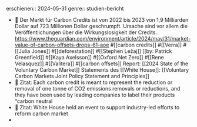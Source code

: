 erschienen:: 2024-05-31
genre:: studien-bericht

- 📝 Der Markt für Carbon Credits ist von 2022 bis 2023 von 1,9 Milliarden Dollar auf 723 Millionen Dollar geschrumpft. Ursache sind vor allem die Veröffentlichungen über die Wirkungslosigkeit der Credits. https://www.theguardian.com/environment/article/2024/may/31/market-value-of-carbon-offsets-drops-61-aoe #[[carbon credits]] #[[Verra]] #[[Julia Jones]] #[[deforestation]] #[[Stephen Ležaj]] [[by: Patrick Greenfield]] #[[Kaya Axelsson]] #[[Oxford Net Zero]] #[[Rene Velasquez]] #[[Valitera]] #[[carbon offsets]]
  Report: [[2024 State of the Voluntary Carbon Market]]
  Statements des [[White House]]: [[Voluntary Carbon Markets Joint Policy Statement and Principles]]
- 📌 Zitat: Each carbon credit is meant to represent the reduction or removal of one tonne of CO2 emissions removals or reductions, and they have been used by leading companies to label their products “carbon neutral
- 📌 Zitat: White House held an event to support industry-led efforts to reform carbon market
-